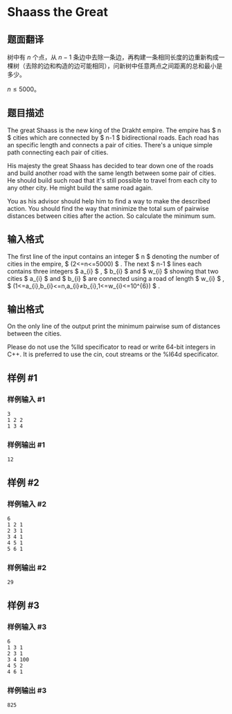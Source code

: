 # Shaass the Great

## 题面翻译

树中有 $n$ 个点，从 $n-1$ 条边中去除一条边，再构建一条相同长度的边重新构成一棵树（去除的边和构造的边可能相同），问新树中任意两点之间距离的总和最小是多少。

$n \leq 5000$。

## 题目描述

The great Shaass is the new king of the Drakht empire. The empire has $ n $ cities which are connected by $ n-1 $ bidirectional roads. Each road has an specific length and connects a pair of cities. There's a unique simple path connecting each pair of cities.

His majesty the great Shaass has decided to tear down one of the roads and build another road with the same length between some pair of cities. He should build such road that it's still possible to travel from each city to any other city. He might build the same road again.

You as his advisor should help him to find a way to make the described action. You should find the way that minimize the total sum of pairwise distances between cities after the action. So calculate the minimum sum.

## 输入格式

The first line of the input contains an integer $ n $ denoting the number of cities in the empire, $ (2<=n<=5000) $ . The next $ n-1 $ lines each contains three integers $ a_{i} $ , $ b_{i} $ and $ w_{i} $ showing that two cities $ a_{i} $ and $ b_{i} $ are connected using a road of length $ w_{i} $ , $ (1<=a_{i},b_{i}<=n,a_{i}≠b_{i},1<=w_{i}<=10^{6}) $ .

## 输出格式

On the only line of the output print the minimum pairwise sum of distances between the cities.

Please do not use the %lld specificator to read or write 64-bit integers in C++. It is preferred to use the cin, cout streams or the %I64d specificator.

## 样例 #1

### 样例输入 #1

```
3
1 2 2
1 3 4
```

### 样例输出 #1

```
12
```

## 样例 #2

### 样例输入 #2

```
6
1 2 1
2 3 1
3 4 1
4 5 1
5 6 1
```

### 样例输出 #2

```
29
```

## 样例 #3

### 样例输入 #3

```
6
1 3 1
2 3 1
3 4 100
4 5 2
4 6 1
```

### 样例输出 #3

```
825
```
